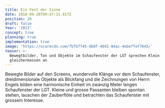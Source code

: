 ```yaml
---
title: Ein Fest der Sinne
date: 2018-09-20T09:47:31.817Z
position: 20
draft: false
Year: '2013'
concept: true
planning: true
implementation: true
image: 'https://ucarecdn.com/fbfbff45-db0f-4041-84ac-4ebeffef7645/'
teaser: >-
  Bewegtbilder, Ton und Objekte im Schaufenster der LGT sprechen Klein und Gross
  gleichermassen an
---
```

Bewegte Bilder auf den Screens, wundervolle Klänge vor dem Schaufenster, dreidimensionale Objekte als Blickfang und die Zeichnungen von Herrn Engels bilden eine harmonische Einheit im zwanzig Meter langen Schaufenster der LGT. Kleine und grosse Passanten bleiben spontan stehen, lauschen der Zauberflöte und betrachten das Schaufenster mit grossem Interesse.
